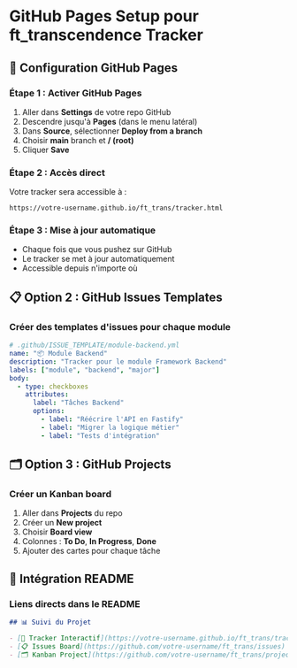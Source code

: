 # GitHub Pages Setup pour ft_transcendence Tracker

## 🚀 Configuration GitHub Pages

### Étape 1 : Activer GitHub Pages
1. Aller dans **Settings** de votre repo GitHub
2. Descendre jusqu'à **Pages** (dans le menu latéral)
3. Dans **Source**, sélectionner **Deploy from a branch**
4. Choisir **main** branch et **/ (root)**
5. Cliquer **Save**

### Étape 2 : Accès direct
Votre tracker sera accessible à :
```
https://votre-username.github.io/ft_trans/tracker.html
```

### Étape 3 : Mise à jour automatique
- Chaque fois que vous pushez sur GitHub
- Le tracker se met à jour automatiquement
- Accessible depuis n'importe où

## 📋 Option 2 : GitHub Issues Templates

### Créer des templates d'issues pour chaque module
```yaml
# .github/ISSUE_TEMPLATE/module-backend.yml
name: "📦 Module Backend"
description: "Tracker pour le module Framework Backend"
labels: ["module", "backend", "major"]
body:
  - type: checkboxes
    attributes:
      label: "Tâches Backend"
      options:
        - label: "Réécrire l'API en Fastify"
        - label: "Migrer la logique métier"
        - label: "Tests d'intégration"
```

## 🗂️ Option 3 : GitHub Projects

### Créer un Kanban board
1. Aller dans **Projects** du repo
2. Créer un **New project**
3. Choisir **Board view**
4. Colonnes : **To Do**, **In Progress**, **Done**
5. Ajouter des cartes pour chaque tâche

## 🔗 Intégration README

### Liens directs dans le README
```markdown
## 📊 Suivi du Projet

- [🎯 Tracker Interactif](https://votre-username.github.io/ft_trans/tracker.html)
- [📋 Issues Board](https://github.com/votre-username/ft_trans/issues)
- [🗂️ Kanban Project](https://github.com/votre-username/ft_trans/projects/1)
```
